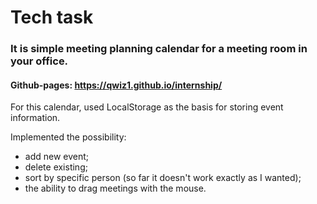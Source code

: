 # Tech task
### It is simple meeting planning calendar for a meeting room in your office.
#### Github-pages: https://qwiz1.github.io/internship/

For this calendar, used LocalStorage as the basis for storing event information.

Implemented the possibility:

* add new event;
* delete existing;
* sort by specific person (so far it doesn't work exactly as I wanted);
* the ability to drag meetings with the mouse.
